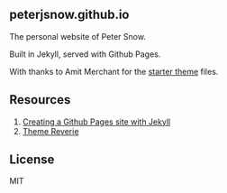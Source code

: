 ## peterjsnow.github.io

The personal website of Peter Snow.

Built in Jekyll, served with Github Pages.

With thanks to Amit Merchant for the [starter theme](https://github.com/amitmerchant1990/reverie) files.

## Resources
1. [Creating a Github Pages site with Jekyll](https://docs.github.com/en/github/working-with-github-pages/creating-a-github-pages-site-with-jekyll)
2. [Theme Reverie](https://github.com/amitmerchant1990/reverie)

## License
MIT